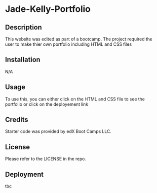 # Jade-Kelly-Portfolio 
## Description

This website was edited as part of a bootcamp. The project required the user to make thier own portfolio including HTML and CSS files 

## Installation

N/A

## Usage

To use this, you can either click on the HTML and CSS file to see the portfolio or click on the deployement link

## Credits

Starter code was provided by edX Boot Camps LLC.

## License

Please refer to the LICENSE in the repo.

## Deployment 
tbc 
